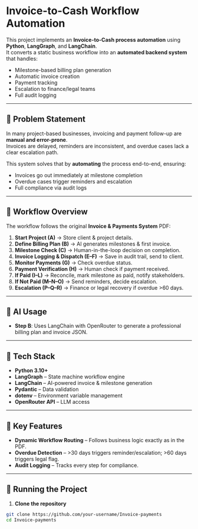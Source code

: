 # Invoice-to-Cash Workflow Automation

This project implements an **Invoice-to-Cash process automation** using **Python**, **LangGraph**, and **LangChain**.  
It converts a static business workflow  into an **automated backend system** that handles:

- Milestone-based billing plan generation
- Automatic invoice creation
- Payment tracking
- Escalation to finance/legal teams
- Full audit logging

---

## 📌 Problem Statement

In many project-based businesses, invoicing and payment follow-up are **manual and error-prone**.  
Invoices are delayed, reminders are inconsistent, and overdue cases lack a clear escalation path.  

This system solves that by **automating** the process end-to-end, ensuring:
- Invoices go out immediately at milestone completion
- Overdue cases trigger reminders and escalation
- Full compliance via audit logs

---

## 🔄 Workflow Overview

The workflow follows the original **Invoice & Payments System** PDF:

1. **Start Project (A)** → Store client & project details.
2. **Define Billing Plan (B)** → AI generates milestones & first invoice.
3. **Milestone Check (C)** → Human-in-the-loop decision on completion.
4. **Invoice Logging & Dispatch (E–F)** → Save in audit trail, send to client.
5. **Monitor Payments (G)** → Check overdue status.
6. **Payment Verification (H)** → Human check if payment received.
7. **If Paid (I–L)** → Reconcile, mark milestone as paid, notify stakeholders.
8. **If Not Paid (M–N–O)** → Send reminders, decide escalation.
9. **Escalation (P–Q–R)** → Finance or legal recovery if overdue >60 days.

---

## 🧠 AI Usage

- **Step B**: Uses LangChain with OpenRouter to generate a professional billing plan and invoice JSON.
---

## 📂 Tech Stack

- **Python 3.10+**
- **LangGraph** – State machine workflow engine
- **LangChain** – AI-powered invoice & milestone generation
- **Pydantic** – Data validation
- **dotenv** – Environment variable management
- **OpenRouter API** – LLM access

---

## 📜 Key Features

- **Dynamic Workflow Routing** – Follows business logic exactly as in the PDF.
- **Overdue Detection** – >30 days triggers reminder/escalation; >60 days triggers legal flag.
- **Audit Logging** – Tracks every step for compliance.

---

## 🚀 Running the Project

1. **Clone the repository**
```bash
git clone https://github.com/your-username/Invoice-payments
cd Invoice-payments
